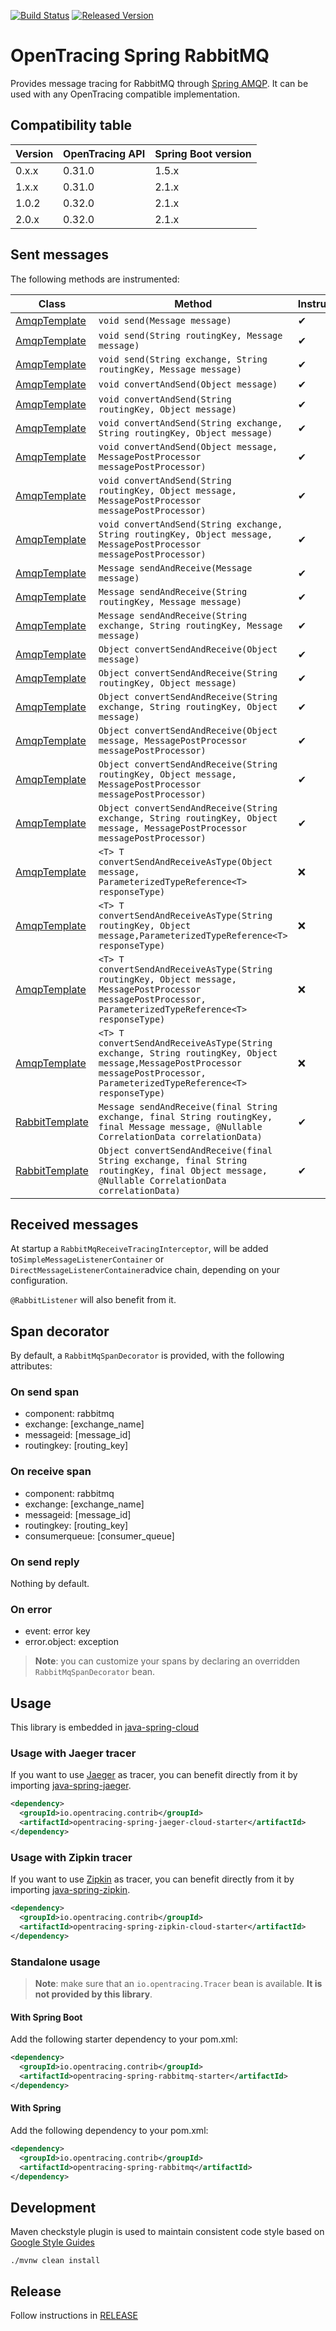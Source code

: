 [![Build Status][ci-img]][ci] [![Released Version][maven-img]][maven]

# OpenTracing Spring RabbitMQ

Provides message tracing for RabbitMQ through [Spring AMQP](https://github.com/spring-projects/spring-amqp).
It can be used with any OpenTracing compatible implementation.

## Compatibility table

Version | OpenTracing API | Spring Boot version
--- | --- | ---
0.x.x | 0.31.0 | 1.5.x
1.x.x | 0.31.0 | 2.1.x
1.0.2 | 0.32.0 | 2.1.x
2.0.x | 0.32.0 | 2.1.x

## Sent messages
The following methods are instrumented:

Class | Method | Instrumented
--- | --- | --- 
[AmqpTemplate](https://docs.spring.io/spring-amqp/api/index.html?org/springframework/amqp/core/AmqpTemplate.html) | `void send(Message message)` | &#10004;
[AmqpTemplate](https://docs.spring.io/spring-amqp/api/index.html?org/springframework/amqp/core/AmqpTemplate.html) | `void send(String routingKey, Message message)` | &#10004;
[AmqpTemplate](https://docs.spring.io/spring-amqp/api/index.html?org/springframework/amqp/core/AmqpTemplate.html) | `void send(String exchange, String routingKey, Message message)` | &#10004;
[AmqpTemplate](https://docs.spring.io/spring-amqp/api/index.html?org/springframework/amqp/core/AmqpTemplate.html) | `void convertAndSend(Object message)` | &#10004;
[AmqpTemplate](https://docs.spring.io/spring-amqp/api/index.html?org/springframework/amqp/core/AmqpTemplate.html) | `void convertAndSend(String routingKey, Object message)` | &#10004;
[AmqpTemplate](https://docs.spring.io/spring-amqp/api/index.html?org/springframework/amqp/core/AmqpTemplate.html) | `void convertAndSend(String exchange, String routingKey, Object message)` | &#10004;
[AmqpTemplate](https://docs.spring.io/spring-amqp/api/index.html?org/springframework/amqp/core/AmqpTemplate.html) | `void convertAndSend(Object message, MessagePostProcessor messagePostProcessor)` | &#10004;
[AmqpTemplate](https://docs.spring.io/spring-amqp/api/index.html?org/springframework/amqp/core/AmqpTemplate.html) | `void convertAndSend(String routingKey, Object message, MessagePostProcessor messagePostProcessor)` | &#10004;
[AmqpTemplate](https://docs.spring.io/spring-amqp/api/index.html?org/springframework/amqp/core/AmqpTemplate.html) | `void convertAndSend(String exchange, String routingKey, Object message, MessagePostProcessor messagePostProcessor)` |  &#10004;
[AmqpTemplate](https://docs.spring.io/spring-amqp/api/index.html?org/springframework/amqp/core/AmqpTemplate.html) | `Message sendAndReceive(Message message)` | &#10004;
[AmqpTemplate](https://docs.spring.io/spring-amqp/api/index.html?org/springframework/amqp/core/AmqpTemplate.html) | `Message sendAndReceive(String routingKey, Message message)` | &#10004;
[AmqpTemplate](https://docs.spring.io/spring-amqp/api/index.html?org/springframework/amqp/core/AmqpTemplate.html) | `Message sendAndReceive(String exchange, String routingKey, Message message)` | &#10004;
[AmqpTemplate](https://docs.spring.io/spring-amqp/api/index.html?org/springframework/amqp/core/AmqpTemplate.html) | `Object convertSendAndReceive(Object message)` | &#10004;
[AmqpTemplate](https://docs.spring.io/spring-amqp/api/index.html?org/springframework/amqp/core/AmqpTemplate.html) | `Object convertSendAndReceive(String routingKey, Object message)` | &#10004;
[AmqpTemplate](https://docs.spring.io/spring-amqp/api/index.html?org/springframework/amqp/core/AmqpTemplate.html) | `Object convertSendAndReceive(String exchange, String routingKey, Object message)` | &#10004;
[AmqpTemplate](https://docs.spring.io/spring-amqp/api/index.html?org/springframework/amqp/core/AmqpTemplate.html) | `Object convertSendAndReceive(Object message, MessagePostProcessor messagePostProcessor)` | &#10004;
[AmqpTemplate](https://docs.spring.io/spring-amqp/api/index.html?org/springframework/amqp/core/AmqpTemplate.html) | `Object convertSendAndReceive(String routingKey, Object message, MessagePostProcessor messagePostProcessor)` | &#10004;
[AmqpTemplate](https://docs.spring.io/spring-amqp/api/index.html?org/springframework/amqp/core/AmqpTemplate.html) | `Object convertSendAndReceive(String exchange, String routingKey, Object message, MessagePostProcessor messagePostProcessor)` | &#10004;
[AmqpTemplate](https://docs.spring.io/spring-amqp/api/index.html?org/springframework/amqp/core/AmqpTemplate.html) | `<T> T convertSendAndReceiveAsType(Object message, ParameterizedTypeReference<T> responseType)` | &#10060;
[AmqpTemplate](https://docs.spring.io/spring-amqp/api/index.html?org/springframework/amqp/core/AmqpTemplate.html) | `<T> T convertSendAndReceiveAsType(String routingKey, Object message,ParameterizedTypeReference<T> responseType)` | &#10060;
[AmqpTemplate](https://docs.spring.io/spring-amqp/api/index.html?org/springframework/amqp/core/AmqpTemplate.html) | `<T> T convertSendAndReceiveAsType(String routingKey, Object message,  MessagePostProcessor messagePostProcessor, ParameterizedTypeReference<T> responseType)` | &#10060;
[AmqpTemplate](https://docs.spring.io/spring-amqp/api/index.html?org/springframework/amqp/core/AmqpTemplate.html) | `<T> T convertSendAndReceiveAsType(String exchange, String routingKey, Object message,MessagePostProcessor messagePostProcessor, ParameterizedTypeReference<T> responseType)` | &#10060;
[RabbitTemplate](https://docs.spring.io/spring-amqp/api/org/springframework/amqp/rabbit/core/RabbitTemplate.html) | `Message sendAndReceive(final String exchange, final String routingKey, final Message message, @Nullable CorrelationData correlationData)` | &#10004;
[RabbitTemplate](https://docs.spring.io/spring-amqp/api/org/springframework/amqp/rabbit/core/RabbitTemplate.html) | `Object convertSendAndReceive(final String exchange, final String routingKey, final Object message, @Nullable CorrelationData correlationData)` | &#10004;

## Received messages
At startup a `RabbitMqReceiveTracingInterceptor`, will be added to`SimpleMessageListenerContainer` or
`DirectMessageListenerContainer`advice chain, depending on your configuration.

 `@RabbitListener` will also benefit from it.
 
## Span decorator
By default, a `RabbitMqSpanDecorator` is provided, with the following attributes:
### On send span
* component: rabbitmq
* exchange: [exchange_name]
* messageid: [message_id]
* routingkey: [routing_key]

### On receive span
* component: rabbitmq
* exchange: [exchange_name]
* messageid: [message_id]
* routingkey: [routing_key]
* consumerqueue: [consumer_queue]

### On send reply
Nothing by default.

### On error
* event: error key
* error.object: exception

> **Note**: you can customize your spans by declaring an overridden `RabbitMqSpanDecorator` bean.

## Usage

This library is embedded in [java-spring-cloud](https://github.com/opentracing-contrib/java-spring-cloud)

### Usage with Jaeger tracer
If you want to use [Jaeger](https://www.jaegertracing.io/) as tracer,
you can benefit directly from it by importing [java-spring-jaeger](https://github.com/opentracing-contrib/java-spring-jaeger).

```xml
<dependency>
  <groupId>io.opentracing.contrib</groupId>
  <artifactId>opentracing-spring-jaeger-cloud-starter</artifactId>
</dependency>
```

### Usage with Zipkin tracer
If you want to use [Zipkin](https://zipkin.io/) as tracer, 
you can benefit directly from it by importing [java-spring-zipkin](https://github.com/opentracing-contrib/java-spring-zipkin).

```xml
<dependency>
  <groupId>io.opentracing.contrib</groupId>
  <artifactId>opentracing-spring-zipkin-cloud-starter</artifactId>
</dependency>
```

### Standalone usage
> **Note**: make sure that an `io.opentracing.Tracer` bean is available. **It is not provided by this library**.
#### With Spring Boot
Add the following starter dependency to your pom.xml:
```xml
<dependency>
  <groupId>io.opentracing.contrib</groupId>
  <artifactId>opentracing-spring-rabbitmq-starter</artifactId>
</dependency>
```

#### With Spring
Add the following dependency to your pom.xml:
```xml
<dependency>
  <groupId>io.opentracing.contrib</groupId>
  <artifactId>opentracing-spring-rabbitmq</artifactId>
</dependency>
```

## Development
Maven checkstyle plugin is used to maintain consistent code style based on [Google Style Guides](https://github.com/google/styleguide)
```shell
./mvnw clean install
```

## Release
Follow instructions in [RELEASE](RELEASE.md)

[ci-img]: https://travis-ci.org/opentracing-contrib/java-spring-rabbitmq.svg?branch=master
[ci]: https://travis-ci.org/opentracing-contrib/java-spring-rabbitmq
[maven-img]: https://img.shields.io/maven-central/v/io.opentracing.contrib/opentracing-spring-rabbitmq.svg?maxAge=2592000
[maven]: http://search.maven.org/#search%7Cga%7C1%7Copentracing-spring-rabbitmq
